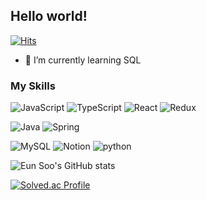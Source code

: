 ## Hello world!
[![Hits](https://hits.seeyoufarm.com/api/count/incr/badge.svg?url=https%3A%2F%2Fgithub.com%2Fsksksk705&count_bg=%2379C83D&title_bg=%23555555&icon=&icon_color=%23E7E7E7&title=hits&edge_flat=false)](https://hits.seeyoufarm.com)
- 🌱 I’m currently learning SQL

### My Skills
![JavaScript](https://img.shields.io/badge/JavaScript-F7DF1E.svg?&style=for-the-badge&logo=JavaScript&logoColor=white)
![TypeScript](https://img.shields.io/badge/TypeScript-3178C6.svg?&style=for-the-badge&logo=TypeScript&logoColor=white)
![React](https://img.shields.io/badge/react-61DAFB.svg?&style=for-the-badge&logo=react&logoColor=white)
![Redux](https://img.shields.io/badge/redux-764ABC.svg?&style=for-the-badge&logo=redux&logoColor=white)

![Java](https://img.shields.io/badge/Java-007396.svg?&style=for-the-badge&logo=Java&logoColor=white)
![Spring](https://img.shields.io/badge/Spring-6DB33F.svg?&style=for-the-badge&logo=Spring&logoColor=white)

![MySQL](https://img.shields.io/badge/MySQL-4479A1.svg?&style=for-the-badge&logo=MySQL&logoColor=white)
![Notion](https://img.shields.io/badge/notion-000000.svg?&style=for-the-badge&logo=notion&logoColor=white)
![python](https://img.shields.io/badge/python-3776AB.svg?&style=for-the-badge&logo=python&logoColor=white)

![Eun Soo's GitHub stats](https://github-readme-stats.vercel.app/api?username=sksksk705&show_icons=true&theme=radical)

[![Solved.ac Profile](http://mazassumnida.wtf/api/v2/generate_badge?boj=sksksk705)](https://solved.ac/sksksk705/)
